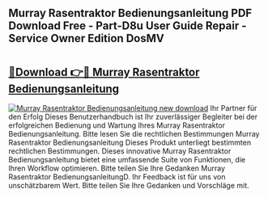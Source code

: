 ## Murray Rasentraktor Bedienungsanleitung PDF Download Free - Part-D8u User Guide Repair - Service Owner Edition DosMV

# <h2><a href="http://df044j.blite.top/?on=Murray+Rasentraktor+Bedienungsanleitung">🔗Download 👉🔴 Murray Rasentraktor Bedienungsanleitung</a></h2>

[![Murray Rasentraktor Bedienungsanleitung new download](https://i.imgur.com/lujVjoI.png)](http://df044j.blite.top/?on=Murray+Rasentraktor+Bedienungsanleitung)
Ihr Partner für den Erfolg Dieses Benutzerhandbuch ist Ihr zuverlässiger Begleiter bei der erfolgreichen Bedienung und Wartung Ihres Murray Rasentraktor Bedienungsanleitung. Bitte lesen Sie die rechtlichen Bestimmungen Murray Rasentraktor Bedienungsanleitung Dieses Produkt unterliegt bestimmten rechtlichen Bestimmungen. Dieses innovative Murray Rasentraktor Bedienungsanleitung bietet eine umfassende Suite von Funktionen, die Ihren Workflow optimieren. Bitte teilen Sie Ihre Gedanken Murray Rasentraktor BedienungsanleitungD. Ihr Feedback ist für uns von unschätzbarem Wert. Bitte teilen Sie Ihre Gedanken und Vorschläge mit.
